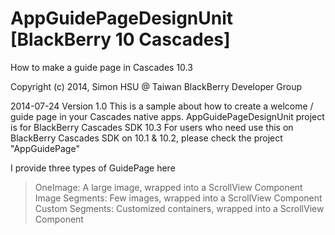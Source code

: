 AppGuidePageDesignUnit [BlackBerry 10 Cascades]
======================

How to make a guide page in Cascades 10.3

Copyright (c) 2014, Simon HSU @ Taiwan BlackBerry Developer Group

2014-07-24 Version 1.0
This is a sample about how to create a welcome / guide page in your Cascades native apps.
AppGuidePageDesignUnit project is for BlackBerry Cascades SDK 10.3
For users who need use this on BlackBerry Cascades SDK on 10.1 & 10.2, please check the project "AppGuidePage"

I provide three types of GuidePage here
> OneImage: A large image, wrapped into a ScrollView Component
> Image Segments: Few images, wrapped into a ScrollView Component
> Custom Segments: Customized containers, wrapped into a ScrollView Component
 
